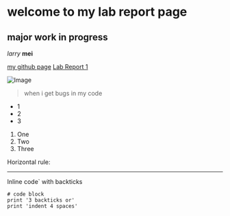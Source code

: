 welcome to my lab report page
=========
## major work in progress

_larry_ __mei__

[my github page](https://github.com/lmeiucsd)
[Lab Report 1](lab-report-1-week-2.html)

![Image](https://cdn.discordapp.com/attachments/730953893181390851/930675929141882930/image0.webp)

> when i get bugs in my code

* 1
* 2
* 3

1. One
2. Two
3. Three

Horizontal rule:

---

Inline code` with backticks

```
# code block
print '3 backticks or'
print 'indent 4 spaces'
```


